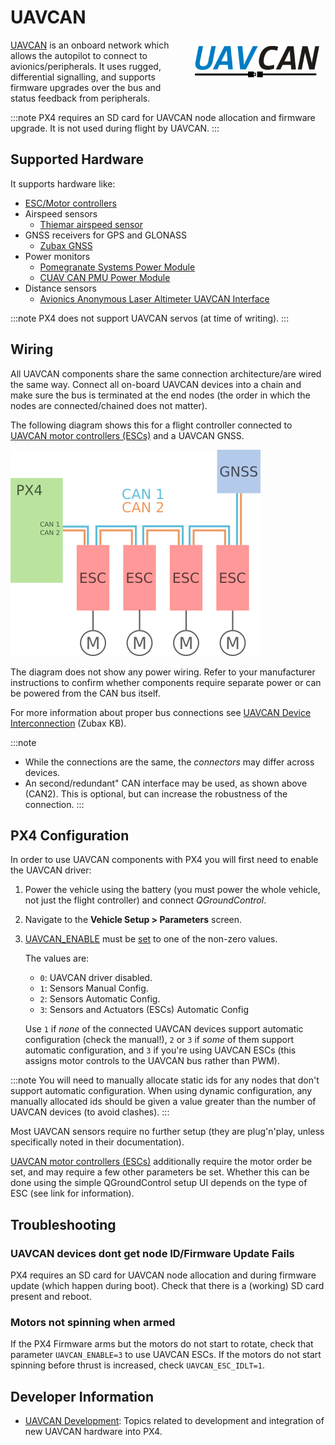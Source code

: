 # UAVCAN

<img style="float:right; width: 200px ; padding: 10px;" src="../../assets/uavcan/uavcan_logo_transparent.png" alt="UAVCAN Logo" /> [UAVCAN](http://uavcan.org) is an onboard network which allows the autopilot to connect to avionics/peripherals. It uses rugged, differential signalling, and supports firmware upgrades over the bus and status feedback from peripherals.

:::note PX4 requires an SD card for UAVCAN node allocation and firmware upgrade. It is not used during flight by UAVCAN.
:::

## Supported Hardware

It supports hardware like:

* [ESC/Motor controllers](../uavcan/escs.html)
* Airspeed sensors
  * [Thiemar airspeed sensor](https://github.com/thiemar/airspeed)
* GNSS receivers for GPS and GLONASS
  * [Zubax GNSS](https://zubax.com/products/gnss_2)
* Power monitors
  * [Pomegranate Systems Power Module](../uavcan/pomegranate_systems_pm.md)
  * [CUAV CAN PMU Power Module](../uavcan/cuav_can_pmu.md)
* Distance sensors
  - [Avionics Anonymous Laser Altimeter UAVCAN Interface](../uavcan/avanon_laser_interface.md)

:::note PX4 does not support UAVCAN servos (at time of writing).
:::


## Wiring

All UAVCAN components share the same connection architecture/are wired the same way. Connect all on-board UAVCAN devices into a chain and make sure the bus is terminated at the end nodes (the order in which the nodes are connected/chained does not matter).

The following diagram shows this for a flight controller connected to [UAVCAN motor controllers (ESCs)](../uavcan/escs.html) and a UAVCAN GNSS.

![UAVCAN Wiring](../../assets/uavcan/uavcan_wiring.png)

The diagram does not show any power wiring. Refer to your manufacturer instructions to confirm whether components require separate power or can be powered from the CAN bus itself.

For more information about proper bus connections see [UAVCAN Device Interconnection](https://kb.zubax.com/display/MAINKB/UAVCAN+device+interconnection) (Zubax KB).

:::note
- While the connections are the same, the _connectors_ may differ across devices.
- An second/redundant" CAN interface may be used, as shown above (CAN2). This is optional, but can increase the robustness of the connection.
:::


## PX4 Configuration

In order to use UAVCAN components with PX4 you will first need to enable the UAVCAN driver:

1. Power the vehicle using the battery (you must power the whole vehicle, not just the flight controller) and connect *QGroundControl*.
1. Navigate to the **Vehicle Setup > Parameters** screen.
1. [UAVCAN_ENABLE](../advanced_config/parameter_reference.md#UAVCAN_ENABLE) must be [set](../advanced_config/parameters.md) to one of the non-zero values.

   The values are:
   - `0`: UAVCAN driver disabled.
   - `1`: Sensors Manual Config.
   - `2`: Sensors Automatic Config.
   - `3`: Sensors and Actuators (ESCs) Automatic Config

   Use `1` if _none_ of the connected UAVCAN devices support automatic configuration (check the manual!), `2` or `3` if _some_ of them support automatic configuration, and `3` if you're using UAVCAN ESCs (this assigns motor controls to the UAVCAN bus rather than PWM).

:::note
You will need to manually allocate static ids for any nodes that don't support automatic configuration. When using dynamic configuration, any manually allocated ids should be given a value greater than the number of UAVCAN devices (to avoid clashes).
:::

Most UAVCAN sensors require no further setup (they are plug'n'play, unless specifically noted in their documentation).

[UAVCAN motor controllers (ESCs)](../uavcan/escs.md) additionally require the motor order be set, and may require a few other parameters be set. Whether this can be done using the simple QGroundControl setup UI depends on the type of ESC (see link for information).


## Troubleshooting

### UAVCAN devices dont get node ID/Firmware Update Fails

PX4 requires an SD card for UAVCAN node allocation and during firmware update (which happen during boot). Check that there is a (working) SD card present and reboot.

### Motors not spinning when armed

If the PX4 Firmware arms but the motors do not start to rotate, check that parameter `UAVCAN_ENABLE=3` to use UAVCAN ESCs. If the motors do not start spinning before thrust is increased, check `UAVCAN_ESC_IDLT=1`.

## Developer Information

- [UAVCAN Development](../uavcan/developer.md): Topics related to development and integration of new UAVCAN hardware into PX4.
